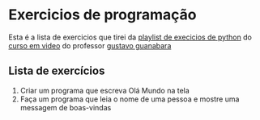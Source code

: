 # Exercicios de programação

Esta é a lista de exercicios que tirei da [playlist de execicios de python](https://youtube.com/playlist?list=PLHz_AreHm4dm6wYOIW20Nyg12TAjmMGT-)
do [curso em video](https://www.cursoemvideo.com) do professor [gustavo guanabara](https://github.com/gustavoguanabara)

## Lista de exercícios

001. Criar um programa que escreva Olá Mundo na tela
002. Faça um programa que leia o nome de uma pessoa e mostre uma messagem de boas-vindas
